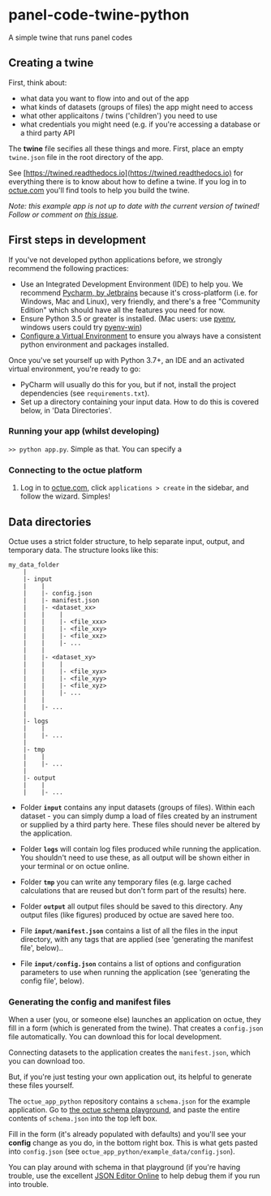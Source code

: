 # panel-code-twine-python
A simple twine that runs panel codes

## Creating a twine

First, think about:
- what data you want to flow into and out of the app
- what kinds of datasets (groups of files) the app might need to access
- what other applicaitons / twins ('children') you need to use
- what credentials you might need (e.g. if you're accessing a database or a third party API

The **twine** file secifies all these things and more. First, place an empty `twine.json` file in the root directory of the app.

See [https://twined.readthedocs.io](https://twined.readthedocs.io) for everything there is to know about how to define a twine. If you log in to [octue.com](https://www.octue.com/login) you'll find tools to help you build the twine.

*Note: this example app is not up to date with the current version of twined! Follow or comment on [this issue](https://github.com/octue/octue-app-python/issues/1).*

 
## First steps in development

If you've not developed python applications before, we strongly recommend the following practices:

- Use an Integrated Development Environment (IDE) to help you. We recommend [Pycharm, by Jetbrains](https://www.jetbrains.com/pycharm/) because it's cross-platform (i.e. for Windows, Mac and Linux), very friendly, and there's a free "Community Edition" which should have all the features you need for now.
- Ensure Python 3.5 or greater is installed. (Mac users: use [pyenv](https://github.com/pyenv/pyenv), windows users could try [pyenv-win](https://github.com/pyenv-win/pyenv-win)) 
- [Configure a Virtual Environment](https://www.jetbrains.com/help/pycharm/creating-virtual-environment.html) to ensure you always have a consistent python environment and packages installed.

Once you've set yourself up with Python 3.7+, an IDE and an activated virtual environment, you're ready to go:

- PyCharm will usually do this for you, but if not, install the project dependencies (see `requirements.txt`).
- Set up a directory containing your input data. How to do this is covered below, in 'Data Directories'.

### Running your app (whilst developing)

`>> python app.py`. Simple as that. You can specify a 

 
### Connecting to the octue platform

 1. Log in to [octue.com](www.octue.com), click `applications > create` in the sidebar, and follow the wizard. Simples!
 

## Data directories

Octue uses a strict folder structure, to help separate input, output, and temporary data. The structure looks like this:
```
my_data_folder
    |
    |- input
    |    |
    |    |- config.json
    |    |- manifest.json
    |    |- <dataset_xx>
    |    |    |
    |    |    |- <file_xxx>
    |    |    |- <file_xxy>
    |    |    |- <file_xxz>
    |    |    |- ...
    |    | 
    |    |- <dataset_xy>
    |    |    |
    |    |    |- <file_xyx>
    |    |    |- <file_xyy>
    |    |    |- <file_xyz>
    |    |    |- ...
    |    |
    |    |- ...
    |
    |- logs
    |    |
    |    |- ...
    |
    |- tmp
    |    |
    |    |- ...
    |
    |- output
    |    |
    |    |- ...
```

- Folder **`input`** contains any input datasets (groups of files). Within each dataset - you can simply dump a load of files created by an instrument or supplied by a third party here. These files should never be altered by the application.
- Folder **`logs`** will contain log files produced while running the application. You shouldn't need to use these, as all output will be shown either in your terminal or on octue online.
- Folder **`tmp`** you can write any temporary files (e.g. large cached calculations that are reused but don't form part of the results) here.
- Folder **`output`** all output files should be saved to this directory. Any output files (like figures) produced by octue are saved here too.

- File **``input/manifest.json``** contains a list of all the files in the input directory, with any tags that are applied (see 'generating the manifest file', below)..
- File **``input/config.json``** contains a list of options and configuration parameters to use when running the application (see 'generating the config file', below).


### Generating the config and manifest files

When a user (you, or someone else) launches an application on octue, they fill in a form (which is generated from the twine). That creates a
`config.json` file automatically. You can download this for local development.

Connecting datasets to the application creates the `manifest.json`, which you can download too.

But, if you're just testing your own application out, its helpful to generate these files yourself.

The `octue_app_python` repository contains a `schema.json` for the example application. 
Go to [the octue schema playground](https://www.octue.com/schema/playground), and paste the entire contents of 
`schema.json` into the top left box.

Fill in the form (it's already populated with defaults) and you'll see your **config** change as you do, in the bottom
right box. This is what gets pasted into `config.json` (see `octue_app_python/example_data/config.json`). 

You can play around with schema in that playground (if you're having trouble, use the excellent 
[JSON Editor Online](https://jsoneditoronline.org/) to help debug them if you run into trouble.
